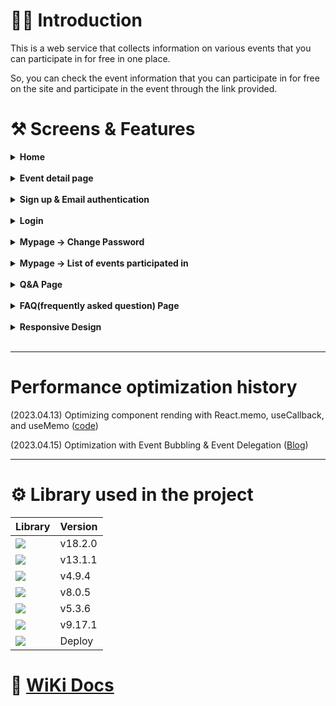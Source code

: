 <h1>💁‍♂️ Introduction</h1>

This is a web service that collects information on various events that you can participate in for free in one place.

So, you can check the event information that you can participate in for free on the site and participate in the event through the link provided.

# ⚒️ Screens & Features
<details>
<summary><b> Home</b></summary>

![Main Page GIF](https://user-images.githubusercontent.com/43470398/222310026-3da760b0-3734-4581-913d-5e7ad6c3c2a7.gif)

</details>
<br/>

<details>
<summary><b> Event detail page</b></summary>
<div markdown="1">

![ezgif com-video-to-gif (13)](https://user-images.githubusercontent.com/43470398/222310802-305bf522-bc14-44e2-a178-80723d6a583d.gif)

</div>
</details>
<br/>

<details>
<summary><b> Sign up & Email authentication</b></summary>
<div markdown="1">

![ezgif com-video-to-gif](https://user-images.githubusercontent.com/43470398/221482825-a49ea4e5-a04d-46fc-8033-171ee02210e9.gif)

</div>
</details>
<br/>

<details>
<summary><b>Login</b></summary>
<div markdown="1">

![ezgif com-video-to-gif (1)](https://user-images.githubusercontent.com/43470398/221486561-8fb47d32-8675-42f7-942d-be2f7d4dcc09.gif)

</div>
</details>
<br/>


<details>
<summary><b>Mypage -> Change Password</b></summary>
<div markdown="1">

![ezgif com-video-to-gif (2)](https://user-images.githubusercontent.com/43470398/221487752-030a4f6c-c9d1-4da3-ade6-0921e9c93418.gif)

</div>
</details>
<br/>

<details>
<summary><b>Mypage -> List of events participated in</b></summary>
<div markdown="1">

![ezgif com-video-to-gif (19)](https://user-images.githubusercontent.com/43470398/227782173-f1bb79d2-98c0-487b-841c-5c54ddf4922b.gif)

</div>
</details>
<br/>

<details>
<summary><b>Q&A Page</b></summary>
<div markdown="1">

![ezgif com-video-to-gif (3)](https://user-images.githubusercontent.com/43470398/221488437-da49a085-3311-4f51-bff4-20e3691efd59.gif)

</div>
</details>
<br/>

<details>
<summary><b>FAQ(frequently asked question) Page</b></summary>
<div markdown="1">

![ezgif com-video-to-gif (4)](https://user-images.githubusercontent.com/43470398/221489852-650ffb97-89f2-42c7-abe9-7c4c3ee64e7a.gif)

</div>
</details>
<br/>

<details>
<summary><b>Responsive Design</b></summary>
<div markdown="1">

![ezgif com-video-to-gif (5)](https://user-images.githubusercontent.com/43470398/221491874-929e3a84-7da5-4902-912c-50b214ce5679.gif)

</div>
</details>
<br/>

---

# Performance optimization history

(2023.04.13) Optimizing component rending with React.memo, useCallback, and useMemo ([code](https://github.com/tpgus/TodaysLink/blob/main/components/filter/TagList.tsx))

(2023.04.15) Optimization with Event Bubbling & Event Delegation ([Blog](https://velog.io/@tpgus758/%EC%9D%B4%EB%B2%A4%ED%8A%B8-%EB%B2%84%EB%B8%94%EB%A7%81%EA%B3%BC-%EC%9D%B4%EB%B2%A4%ED%8A%B8-%EC%9C%84%EC%9E%84%EC%9D%84-%ED%86%B5%ED%95%9C-%EC%BD%94%EB%93%9C-%EA%B0%9C%EC%84%A0))

---

# ⚙️ Library used in the project

|Library|Version|
|---|---|
|<img src="https://img.shields.io/badge/react-61DAFB?style=for-the-badge&logo=react&logoColor=black">|v18.2.0|
|<img src="https://img.shields.io/badge/Next.js-000000?style=for-the-badge&logo=Next.js&logoColor=white">|v13.1.1|
|<img src="https://img.shields.io/badge/typescript-3178C6?style=for-the-badge&logo=typescript&logoColor=white">|v4.9.4|
|<img src="https://img.shields.io/badge/redux-764ABC?style=for-the-badge&logo=redux&logoColor=white">|v8.0.5|
|<img src="https://img.shields.io/badge/styled components-DB7093?style=for-the-badge&logo=styled-components&logoColor=white">|v5.3.6|
|<img src="https://img.shields.io/badge/firebase-FFCA28?style=for-the-badge&logo=firebase&logoColor=black">|v9.17.1|
|<img src="https://img.shields.io/badge/vercel-000000?style=for-the-badge&logo=vercel&logoColor=white">|Deploy|


# 🔗 [WiKi Docs](https://github.com/tpgus/TodaysLink-client/wiki)
